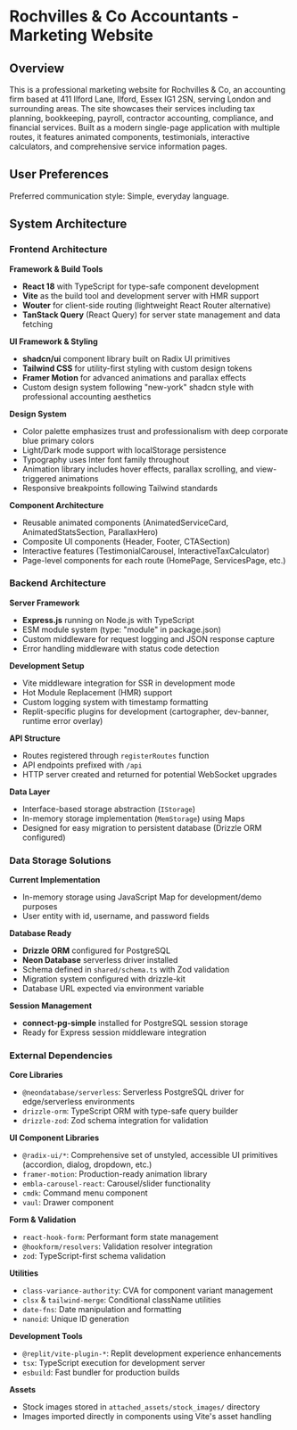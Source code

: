 # Rochvilles & Co Accountants - Marketing Website

## Overview

This is a professional marketing website for Rochvilles & Co, an accounting firm based at 411 Ilford Lane, Ilford, Essex IG1 2SN, serving London and surrounding areas. The site showcases their services including tax planning, bookkeeping, payroll, contractor accounting, compliance, and financial services. Built as a modern single-page application with multiple routes, it features animated components, testimonials, interactive calculators, and comprehensive service information pages.

## User Preferences

Preferred communication style: Simple, everyday language.

## System Architecture

### Frontend Architecture

**Framework & Build Tools**
- **React 18** with TypeScript for type-safe component development
- **Vite** as the build tool and development server with HMR support
- **Wouter** for client-side routing (lightweight React Router alternative)
- **TanStack Query** (React Query) for server state management and data fetching

**UI Framework & Styling**
- **shadcn/ui** component library built on Radix UI primitives
- **Tailwind CSS** for utility-first styling with custom design tokens
- **Framer Motion** for advanced animations and parallax effects
- Custom design system following "new-york" shadcn style with professional accounting aesthetics

**Design System**
- Color palette emphasizes trust and professionalism with deep corporate blue primary colors
- Light/Dark mode support with localStorage persistence
- Typography uses Inter font family throughout
- Animation library includes hover effects, parallax scrolling, and view-triggered animations
- Responsive breakpoints following Tailwind standards

**Component Architecture**
- Reusable animated components (AnimatedServiceCard, AnimatedStatsSection, ParallaxHero)
- Composite UI components (Header, Footer, CTASection)
- Interactive features (TestimonialCarousel, InteractiveTaxCalculator)
- Page-level components for each route (HomePage, ServicesPage, etc.)

### Backend Architecture

**Server Framework**
- **Express.js** running on Node.js with TypeScript
- ESM module system (type: "module" in package.json)
- Custom middleware for request logging and JSON response capture
- Error handling middleware with status code detection

**Development Setup**
- Vite middleware integration for SSR in development mode
- Hot Module Replacement (HMR) support
- Custom logging system with timestamp formatting
- Replit-specific plugins for development (cartographer, dev-banner, runtime error overlay)

**API Structure**
- Routes registered through `registerRoutes` function
- API endpoints prefixed with `/api`
- HTTP server created and returned for potential WebSocket upgrades

**Data Layer**
- Interface-based storage abstraction (`IStorage`)
- In-memory storage implementation (`MemStorage`) using Maps
- Designed for easy migration to persistent database (Drizzle ORM configured)

### Data Storage Solutions

**Current Implementation**
- In-memory storage using JavaScript Map for development/demo purposes
- User entity with id, username, and password fields

**Database Ready**
- **Drizzle ORM** configured for PostgreSQL
- **Neon Database** serverless driver installed
- Schema defined in `shared/schema.ts` with Zod validation
- Migration system configured with drizzle-kit
- Database URL expected via environment variable

**Session Management**
- **connect-pg-simple** installed for PostgreSQL session storage
- Ready for Express session middleware integration

### External Dependencies

**Core Libraries**
- `@neondatabase/serverless`: Serverless PostgreSQL driver for edge/serverless environments
- `drizzle-orm`: TypeScript ORM with type-safe query builder
- `drizzle-zod`: Zod schema integration for validation

**UI Component Libraries**
- `@radix-ui/*`: Comprehensive set of unstyled, accessible UI primitives (accordion, dialog, dropdown, etc.)
- `framer-motion`: Production-ready animation library
- `embla-carousel-react`: Carousel/slider functionality
- `cmdk`: Command menu component
- `vaul`: Drawer component

**Form & Validation**
- `react-hook-form`: Performant form state management
- `@hookform/resolvers`: Validation resolver integration
- `zod`: TypeScript-first schema validation

**Utilities**
- `class-variance-authority`: CVA for component variant management
- `clsx` & `tailwind-merge`: Conditional className utilities
- `date-fns`: Date manipulation and formatting
- `nanoid`: Unique ID generation

**Development Tools**
- `@replit/vite-plugin-*`: Replit development experience enhancements
- `tsx`: TypeScript execution for development server
- `esbuild`: Fast bundler for production builds

**Assets**
- Stock images stored in `attached_assets/stock_images/` directory
- Images imported directly in components using Vite's asset handling